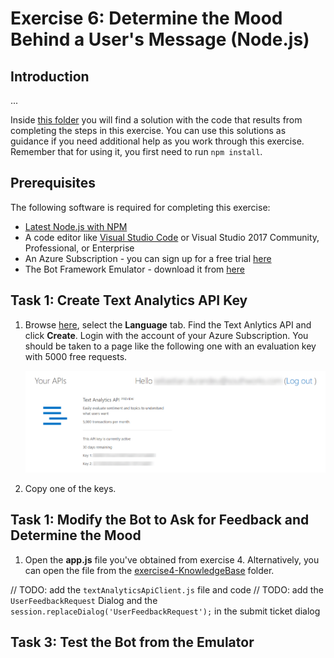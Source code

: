 # Exercise 6: Determine the Mood Behind a User's Message (Node.js)

## Introduction

...

Inside [this folder](./exercise6-MoodDetection) you will find a solution with the code that results from completing the steps in this exercise. You can use this solutions as guidance if you need additional help as you work through this exercise. Remember that for using it, you first need to run `npm install`.

## Prerequisites

The following software is required for completing this exercise:

* [Latest Node.js with NPM](https://nodejs.org/en/download/)
* A code editor like [Visual Studio Code](https://code.visualstudio.com/download) or Visual Studio 2017 Community, Professional, or Enterprise
* An Azure Subscription - you can sign up for a free trial [here](https://azureinfo.microsoft.com/us-freetrial.html?cr_cc=200744395&wt.mc_id=usdx_evan_events_reg_dev_0_iottour_0_0)
* The Bot Framework Emulator - download it from [here](https://emulator.botframework.com/)

## Task 1: Create Text Analytics API Key

1. Browse [here](https://azure.microsoft.com/en-us/try/cognitive-services/), select the **Language** tab. Find the Text Anlytics API and click **Create**. Login with the account of your Azure Subscription. You should be taken to a page like the following one with an evaluation key with 5000 free requests.

    ![exercise6-text-analytics-keys](./images/exercise6-text-analytics-keys.png)

1. Copy one of the keys.

## Task 1: Modify the Bot to Ask for Feedback and Determine the Mood

1. Open the **app.js** file you've obtained from exercise 4. Alternatively, you can open the file from the [exercise4-KnowledgeBase](./exercise4-KnowledgeBase) folder.

// TODO: add the `textAnalyticsApiClient.js` file and code
// TODO: add the `UserFeedbackRequest` Dialog and the `session.replaceDialog('UserFeedbackRequest');` in the submit ticket dialog

## Task 3: Test the Bot from the Emulator

